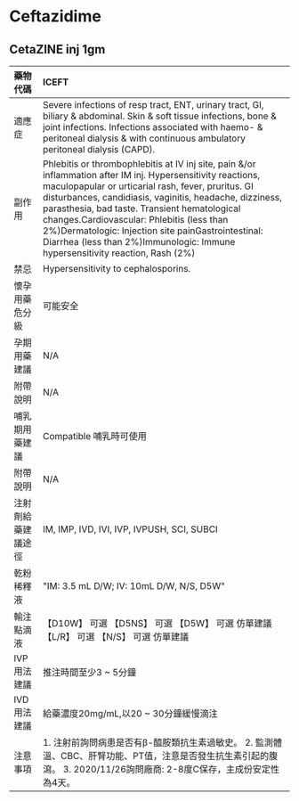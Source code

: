 # Ceftazidime

## CetaZINE inj 1gm

| 藥物代碼           | ICEFT                                                                                                                                                                                                                                                                                                                                                                                                                                                              |
|:-------------------|:-------------------------------------------------------------------------------------------------------------------------------------------------------------------------------------------------------------------------------------------------------------------------------------------------------------------------------------------------------------------------------------------------------------------------------------------------------------------|
| 適應症             | Severe infections of resp tract, ENT, urinary tract, GI, biliary & abdominal. Skin & soft tissue infections, bone & joint infections. Infections associated with haemo- & peritoneal dialysis & with continuous ambulatory peritoneal dialysis (CAPD).                                                                                                                                                                                                             |
| 副作用             | Phlebitis or thrombophlebitis at IV inj site, pain &/or inflammation after IM inj. Hypersensitivity reactions, maculopapular or urticarial rash, fever, pruritus. GI disturbances, candidiasis, vaginitis, headache, dizziness, parasthesia, bad taste. Transient hematological changes.Cardiovascular: Phlebitis (less than 2%)Dermatologic: Injection site painGastrointestinal: Diarrhea (less than 2%)Immunologic: Immune hypersensitivity reaction, Rash (2%) |
| 禁忌               | Hypersensitivity to cephalosporins.                                                                                                                                                                                                                                                                                                                                                                                                                                |
| 懷孕用藥危分級     | 可能安全                                                                                                                                                                                                                                                                                                                                                                                                                                                           |
| 孕期用藥建議       | N/A                                                                                                                                                                                                                                                                                                                                                                                                                                                                |
| 附帶說明           | N/A                                                                                                                                                                                                                                                                                                                                                                                                                                                                |
| 哺乳期用藥建議     | Compatible 哺乳時可使用                                                                                                                                                                                                                                                                                                                                                                                                                                            |
| 附帶說明           | N/A                                                                                                                                                                                                                                                                                                                                                                                                                                                                |
| 注射劑給藥建議途徑 | IM, IMP, IVD, IVI, IVP, IVPUSH, SCI, SUBCI                                                                                                                                                                                                                                                                                                                                                                                                                         |
| 乾粉稀釋液         | "IM: 3.5 mL D/W; IV: 10mL D/W, N/S, D5W"                                                                                                                                                                                                                                                                                                                                                                                                                           |
| 輸注點滴液         | 【D10W】 可選  【D5NS】 可選  【D5W】 可選 仿單建議  【L/R】 可選  【N/S】 可選 仿單建議                                                                                                                                                                                                                                                                                                                                                                           |
| IVP 用法建議       | 推注時間至少3 ~ 5分鐘                                                                                                                                                                                                                                                                                                                                                                                                                                              |
| IVD 用法建議       | 給藥濃度20mg/mL,以20 ~ 30分鐘緩慢滴注                                                                                                                                                                                                                                                                                                                                                                                                                              |
| 注意事項           | 1. 注射前詢問病患是否有β-醯胺類抗生素過敏史。 2. 監測體溫、CBC、肝腎功能、PT值，注意是否發生抗生素引起的腹瀉。 3. 2020/11/26詢問廠商: 2-8度C保存，主成份安定性為4天。                                                                                                                                                                                                                                                                                              |


